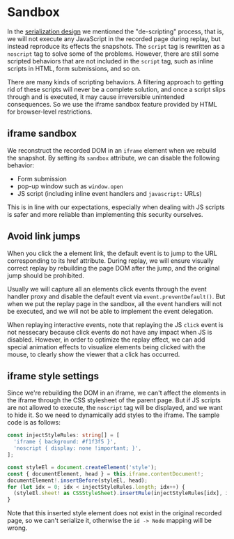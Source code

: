 # Sandbox

In the [serialization design](./serialization.md) we mentioned the "de-scripting" process, that is, we will not execute any JavaScript in the recorded page during replay, but instead reproduce its effects the snapshots. The `script` tag is rewritten as a `noscript` tag to solve some of the problems. However, there are still some scripted behaviors that are not included in the `script` tag, such as inline scripts in HTML, form submissions, and so on.

There are many kinds of scripting behaviors. A filtering approach to getting rid of these scripts will never be a complete solution, and once a script slips through and is executed, it may cause irreversible unintended consequences. So we use the iframe sandbox feature provided by HTML for browser-level restrictions.

## iframe sandbox

We reconstruct the recorded DOM in an `iframe` element when we rebuild the snapshot. By setting its `sandbox` attribute, we can disable the following behavior:

- Form submission
- pop-up window such as `window.open`
- JS script (including inline event handlers and `javascript:` URLs)

This is in line with our expectations, especially when dealing with JS scripts is safer and more reliable than implementing this security ourselves.

## Avoid link jumps

When you click the a element link, the default event is to jump to the URL corresponding to its href attribute. During replay, we will ensure visually correct replay by rebuilding the page DOM after the jump, and the original jump should be prohibited.

Usually we will capture all an elements click events through the event handler proxy and disable the default event via `event.preventDefault()`. But when we put the replay page in the sandbox, all the event handlers will not be executed, and we will not be able to implement the event delegation.

When replaying interactive events, note that replaying the JS `click` event is not nessecary because click events do not have any impact when JS is disabled. However, in order to optimize the replay effect, we can add special animation effects to visualize elements being clicked with the mouse, to clearly show the viewer that a click has occurred.

## iframe style settings

Since we're rebuilding the DOM in an iframe, we can't affect the elements in the iframe through the CSS stylesheet of the parent page. But if JS scripts are not allowed to execute, the `noscript` tag will be displayed, and we want to hide it. So we need to dynamically add styles to the iframe. The sample code is as follows:

```typescript
const injectStyleRules: string[] = [
  'iframe { background: #f1f3f5 }',
  'noscript { display: none !important; }',
];

const styleEl = document.createElement('style');
const { documentElement, head } = this.iframe.contentDocument!;
documentElement!.insertBefore(styleEl, head);
for (let idx = 0; idx < injectStyleRules.length; idx++) {
  (styleEl.sheet! as CSSStyleSheet).insertRule(injectStyleRules[idx], idx);
}
```

Note that this inserted style element does not exist in the original recorded page, so we can't serialize it, otherwise the `id -> Node` mapping will be wrong.
